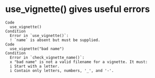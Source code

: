 # use_vignette() gives useful errors

    Code
      use_vignette()
    Condition
      Error in `use_vignette()`:
      ! `name` is absent but must be supplied.
    Code
      use_vignette("bad name")
    Condition
      Error in `check_vignette_name()`:
      x "bad name" is not a valid filename for a vignette. It must:
      i Start with a letter.
      i Contain only letters, numbers, '_', and '-'.

